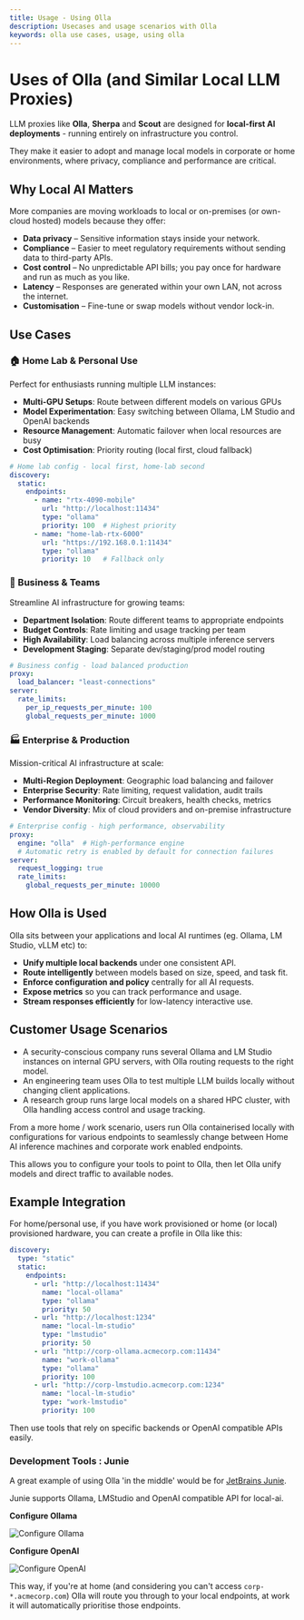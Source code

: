 ```yaml
---
title: Usage - Using Olla
description: Usecases and usage scenarios with Olla
keywords: olla use cases, usage, using olla
---
```


# Uses of Olla (and Similar Local LLM Proxies)

LLM proxies like **Olla**, **Sherpa** and **Scout** are designed for **local-first AI deployments** - running entirely on infrastructure you control.

They make it easier to adopt and manage local models in corporate or home environments, where privacy, compliance and performance are critical.

## Why Local AI Matters

More companies are moving workloads to local or on-premises (or own-cloud hosted) models because they offer:

* **Data privacy** – Sensitive information stays inside your network.
* **Compliance** – Easier to meet regulatory requirements without sending data to third-party APIs.
* **Cost control** – No unpredictable API bills; you pay once for hardware and run as much as you like.
* **Latency** – Responses are generated within your own LAN, not across the internet.
* **Customisation** – Fine-tune or swap models without vendor lock-in.

## Use Cases

### 🏠 Home Lab & Personal Use

Perfect for enthusiasts running multiple LLM instances:

- **Multi-GPU Setups**: Route between different models on various GPUs
- **Model Experimentation**: Easy switching between Ollama, LM Studio and OpenAI backends
- **Resource Management**: Automatic failover when local resources are busy
- **Cost Optimisation**: Priority routing (local first, cloud fallback)

```yaml
# Home lab config - local first, home-lab second
discovery:
  static:
    endpoints:
      - name: "rtx-4090-mobile"
        url: "http://localhost:11434" 
        type: "ollama"
        priority: 100  # Highest priority
      - name: "home-lab-rtx-6000"
        url: "https://192.168.0.1:11434"
        type: "ollama"
        priority: 10   # Fallback only
```

### 🏢 Business & Teams

Streamline AI infrastructure for growing teams:

- **Department Isolation**: Route different teams to appropriate endpoints
- **Budget Controls**: Rate limiting and usage tracking per team
- **High Availability**: Load balancing across multiple inference servers
- **Development Staging**: Separate dev/staging/prod model routing

```yaml
# Business config - load balanced production
proxy:
  load_balancer: "least-connections"
server:
  rate_limits:
    per_ip_requests_per_minute: 100
    global_requests_per_minute: 1000
```

### 🏭 Enterprise & Production

Mission-critical AI infrastructure at scale:

- **Multi-Region Deployment**: Geographic load balancing and failover
- **Enterprise Security**: Rate limiting, request validation, audit trails  
- **Performance Monitoring**: Circuit breakers, health checks, metrics
- **Vendor Diversity**: Mix of cloud providers and on-premise infrastructure

```yaml
# Enterprise config - high performance, observability
proxy:
  engine: "olla"  # High-performance engine
  # Automatic retry is enabled by default for connection failures
server:
  request_logging: true
  rate_limits:
    global_requests_per_minute: 10000
```

## How Olla is Used

Olla sits between your applications and local AI runtimes (eg. Ollama, LM Studio, vLLM etc) to:

* **Unify multiple local backends** under one consistent API.
* **Route intelligently** between models based on size, speed, and task fit.
* **Enforce configuration and policy** centrally for all AI requests.
* **Expose metrics** so you can track performance and usage.
* **Stream responses efficiently** for low-latency interactive use.

## Customer Usage Scenarios

* A security-conscious company runs several Ollama and LM Studio instances on internal GPU servers, with Olla routing requests to the right model.
* An engineering team uses Olla to test multiple LLM builds locally without changing client applications.
* A research group runs large local models on a shared HPC cluster, with Olla handling access control and usage tracking.

From a more home / work scenario, users run Olla containerised locally with configurations for various endpoints to seamlessly change between Home AI inference machines and corporate work enabled endpoints.

This allows you to configure your tools to point to Olla, then let Olla unify models and direct traffic to available nodes.

## Example Integration

For home/personal use, if you have work provisioned or home (or local) provisioned hardware, you can create a profile in Olla like this:

```yaml
discovery:
  type: "static"
  static:
    endpoints:
      - url: "http://localhost:11434"
        name: "local-ollama"
        type: "ollama"
        priority: 50
      - url: "http://localhost:1234"
        name: "local-lm-studio"
        type: "lmstudio"
        priority: 50
      - url: "http://corp-ollama.acmecorp.com:11434"
        name: "work-ollama"
        type: "ollama"
        priority: 100
      - url: "http://corp-lmstudio.acmecorp.com:1234"
        name: "local-lm-studio"
        type: "work-lmstudio"
        priority: 100
```

Then use tools that rely on specific backends or OpenAI compatible APIs easily.

### Development Tools : Junie

A great example of using Olla 'in the middle' would be for [JetBrains Junie](https://www.jetbrains.com/junie/).

Junie supports Ollama, LMStudio and OpenAI compatible API for local-ai.

**Configure Ollama**

![Configure Ollama](assets/images/jetbrains-junie-ollama.png)

**Configure OpenAI**

![Configure OpenAI](assets/images/jetbrains-junie-openai.png)

This way, if you're at home (and considering you can't access `corp-*.acmecorp.com`) Olla will route you through to your local endpoints, at work it will automatically prioritise those endpoints.